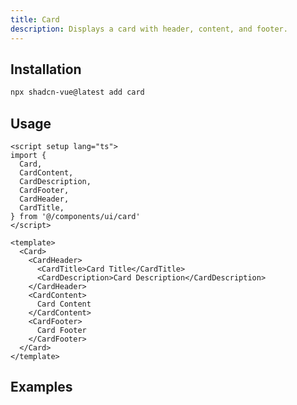 ```yaml
---
title: Card
description: Displays a card with header, content, and footer.
---
```



<ComponentPreview name="CardFormDemo"  /> 

## Installation

 

```bash
npx shadcn-vue@latest add card
``` 

## Usage

```vue
<script setup lang="ts">
import {
  Card,
  CardContent,
  CardDescription,
  CardFooter,
  CardHeader,
  CardTitle,
} from '@/components/ui/card'
</script>

<template>
  <Card>
    <CardHeader>
      <CardTitle>Card Title</CardTitle>
      <CardDescription>Card Description</CardDescription>
    </CardHeader>
    <CardContent>
      Card Content
    </CardContent>
    <CardFooter>
      Card Footer
    </CardFooter>
  </Card>
</template>
```

## Examples

<ComponentPreview name="CardDemo"  /> 